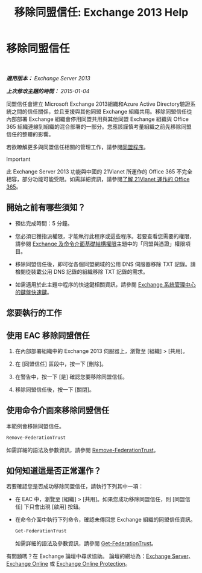 ﻿---
title: '移除同盟信任: Exchange 2013 Help'
TOCTitle: 移除同盟信任
ms:assetid: dc4d126d-b567-470d-a5d0-e1402bf8f369
ms:mtpsurl: https://technet.microsoft.com/zh-tw/library/JJ657500(v=EXCHG.150)
ms:contentKeyID: 50474391
ms.date: 05/21/2018
mtps_version: v=EXCHG.150
ms.translationtype: MT
---

# 移除同盟信任

 

_**適用版本：** Exchange Server 2013_

_**上次修改主題的時間：** 2015-01-04_

同盟信任會建立 Microsoft Exchange 2013組織和Azure Active Directory驗證系統之間的信任關係，並且支援與其他同盟 Exchange 組織共用。移除同盟信任從內部部署 Exchange 組織會停用同盟共用與其他同盟 Exchange 組織與 Office 365 組織連線到組織的混合部署的一部分。您應該謹慎考量組織之前先移除同盟信任的整體的影響。

若欲瞭解更多與同盟信任相關的管理工作，請參閱[同盟程序](federation-procedures-exchange-2013-help.md)。


> [!IMPORTANT]  
> 此 Exchange Server 2013 功能與中國的 21Vianet 所運作的 Office 365 不完全相容，部分功能可能受限。如需詳細資訊，請參閱<a href="https://go.microsoft.com/fwlink/?linkid=313640">了解 21Vianet 運作的 Office 365</a>。




## 開始之前有哪些須知？

  - 預估完成時間：5 分鐘。

  - 您必須已獲指派權限，才能執行此程序或這些程序。若要查看您需要的權限，請參閱 [Exchange 及命令介面基礎結構權限](exchange-and-shell-infrastructure-permissions-exchange-2013-help.md)主題中的「同盟與憑證」權限項目。

  - 移除同盟信任後，即可從各個同盟網域的公用 DNS 伺服器移除 TXT 記錄。請檢閱從裝載公用 DNS 記錄的組織移除 TXT 記錄的需求。

  - 如需適用於此主題中程序的快速鍵相關資訊，請參閱 [Exchange 系統管理中心的鍵盤快速鍵](keyboard-shortcuts-in-the-exchange-admin-center-exchange-online-protection-help.md)。

## 您要執行的工作

## 使用 EAC 移除同盟信任

1.  在內部部署組織中的 Exchange 2013 伺服器上，瀏覽至 \[組織\] \> \[共用\]。

2.  在 \[同盟信任\] 區段中，按一下 \[刪除\]。

3.  在警告中，按一下 \[是\] 確認您要移除同盟信任。

4.  移除同盟信任後，按一下 \[關閉\]。

## 使用命令介面來移除同盟信任

本範例會移除同盟信任。

```powershell
Remove-FederationTrust
```

如需詳細的語法及參數資訊，請參閱 [Remove-FederationTrust](https://technet.microsoft.com/zh-tw/library/dd351153\(v=exchg.150\))。

## 如何知道這是否正常運作？

若要確認您是否成功移除同盟信任，請執行下列其中一項：

  - 在 EAC 中，瀏覽至 \[組織\] \> \[共用\]。如果您成功移除同盟信任，則 \[同盟信任\] 下只會出現 \[啟用\] 按鈕。

  - 在命令介面中執行下列命令，確認未傳回您 Exchange 組織的同盟信任資訊。
    
    ```powershell
    Get-FederationTrust
    ```
    
    如需詳細的語法及參數資訊，請參閱 [Get-FederationTrust](https://technet.microsoft.com/zh-tw/library/dd351262\(v=exchg.150\))。

有問題嗎？在 Exchange 論壇中尋求協助。 論壇的網址為：[Exchange Server](https://go.microsoft.com/fwlink/p/?linkid=60612)、 [Exchange Online](https://go.microsoft.com/fwlink/p/?linkid=267542) 或 [Exchange Online Protection](https://go.microsoft.com/fwlink/p/?linkid=285351)。

